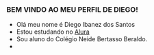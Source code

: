 ### BEM VINDO AO MEU PERFIL DE DIEGO!

- Olá meu nome é Diego Ibanez dos Santos
- Estou estudando no [Alura](https://cursos.alura.com.br)
- Sou aluno do Colégio Neide Bertasso Beraldo.
- 
